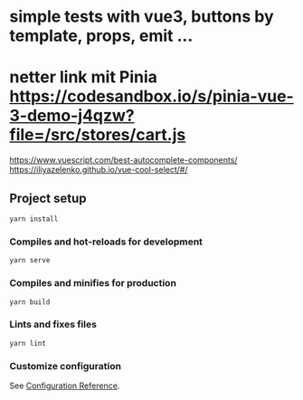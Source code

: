 # simple tests with vue3, buttons by template, props, emit ...

# netter link mit Pinia https://codesandbox.io/s/pinia-vue-3-demo-j4qzw?file=/src/stores/cart.js

https://www.vuescript.com/best-autocomplete-components/
https://iliyazelenko.github.io/vue-cool-select/#/

## Project setup

```
yarn install
```

### Compiles and hot-reloads for development

```
yarn serve
```

### Compiles and minifies for production

```
yarn build
```

### Lints and fixes files

```
yarn lint
```

### Customize configuration

See [Configuration Reference](https://cli.vuejs.org/config/).

